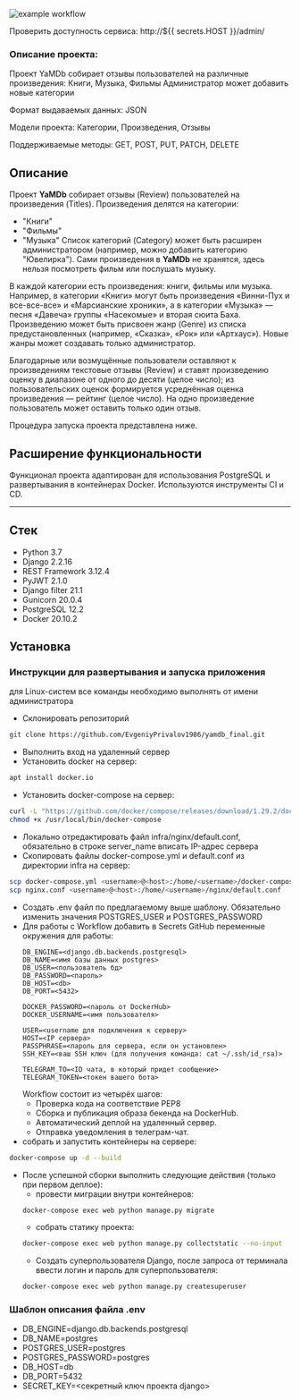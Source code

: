 ![example workflow](https://github.com/Svyatoslav1992/yamdb_final/actions/workflows/yamdb_workflow.yml/badge.svg)

Проверить доступность сервиса: http://${{ secrets.HOST }}/admin/

### Описание проекта: 

Проект YaMDb собирает отзывы пользователей на различные произведения: Книги, Музыка, Фильмы
Администратор может добавить новые категории

Формат выдаваемых данных: JSON

Модели проекта: Категории, Произведения, Отзывы

Поддерживаемые методы: GET, POST, PUT, PATCH, DELETE

## Описание

Проект **YaMDb** собирает отзывы (Review) пользователей на произведения (Titles).
Произведения делятся на категории:

- "Книги"
- "Фильмы"
- "Музыка"
  Список категорий (Category) может быть расширен администратором (например, можно добавить категорию "Ювелирка").
  Сами произведения в **YaMDb** не хранятся, здесь нельзя посмотреть фильм или послушать музыку.

В каждой категории есть произведения: книги, фильмы или музыка. Например, в категории «Книги» могут быть произведения «Винни-Пух и все-все-все» и «Марсианские хроники», а в категории «Музыка» — песня «Давеча» группы «Насекомые» и вторая сюита Баха.
Произведению может быть присвоен жанр (Genre) из списка предустановленных (например, «Сказка», «Рок» или «Артхаус»). Новые жанры может создавать только администратор.

Благодарные или возмущённые пользователи оставляют к произведениям текстовые отзывы (Review) и ставят произведению оценку в диапазоне от одного до десяти (целое число); из пользовательских оценок формируется усреднённая оценка произведения — рейтинг (целое число).
На одно произведение пользователь может оставить только один отзыв.

Процедура запуска проекта представлена ниже.

## Расширение функциональности

Функционал проекта адаптирован для использования PostgreSQL и развертывания в контейнерах Docker. Используются инструменты CI и CD.

---

## Стек

 - Python 3.7
 - Django 2.2.16
 - REST Framework 3.12.4
 - PyJWT 2.1.0
 - Django filter 21.1
 - Gunicorn 20.0.4
 - PostgreSQL 12.2
 - Docker 20.10.2

## Установка
### Инструкции для развертывания и запуска приложения
для Linux-систем все команды необходимо выполнять от имени администратора
- Склонировать репозиторий
```bash
git clone https://github.com/EvgeniyPrivalov1986/yamdb_final.git
```
- Выполнить вход на удаленный сервер
- Установить docker на сервер:
```bash
apt install docker.io 
```
- Установить docker-compose на сервер:
```bash
curl -L "https://github.com/docker/compose/releases/download/1.29.2/docker-compose-$(uname -s)-$(uname -m)" -o /usr/local/bin/docker-compose
chmod +x /usr/local/bin/docker-compose
```
- Локально отредактировать файл infra/nginx/default.conf, обязательно в строке server_name вписать IP-адрес сервера
- Скопировать файлы docker-compose.yml и default.conf из директории infra на сервер:
```bash
scp docker-compose.yml <username>@<host>:/home/<username>/docker-compose.yml
scp nginx.conf <username>@<host>:/home/<username>/nginx/default.conf
```
- Создать .env файл по предлагаемому выше шаблону. Обязательно изменить значения POSTGRES_USER и POSTGRES_PASSWORD
- Для работы с Workflow добавить в Secrets GitHub переменные окружения для работы:
    ```
    DB_ENGINE=<django.db.backends.postgresql>
    DB_NAME=<имя базы данных postgres>
    DB_USER=<пользователь бд>
    DB_PASSWORD=<пароль>
    DB_HOST=<db>
    DB_PORT=<5432>
    
    DOCKER_PASSWORD=<пароль от DockerHub>
    DOCKER_USERNAME=<имя пользователя>

    USER=<username для подключения к серверу>
    HOST=<IP сервера>
    PASSPHRASE=<пароль для сервера, если он установлен>
    SSH_KEY=<ваш SSH ключ (для получения команда: cat ~/.ssh/id_rsa)>

    TELEGRAM_TO=<ID чата, в который придет сообщение>
    TELEGRAM_TOKEN=<токен вашего бота>
    ```
    Workflow состоит из четырёх шагов:
     - Проверка кода на соответствие PEP8
     - Сборка и публикация образа бекенда на DockerHub.
     - Автоматический деплой на удаленный сервер.
     - Отправка уведомления в телеграм-чат.
- собрать и запустить контейнеры на сервере:
```bash
docker-compose up -d --build
```
- После успешной сборки выполнить следующие действия (только при первом деплое):
    * провести миграции внутри контейнеров:
    ```bash
    docker-compose exec web python manage.py migrate
    ```
    * собрать статику проекта:
    ```bash
    docker-compose exec web python manage.py collectstatic --no-input
    ```  
    * Создать суперпользователя Django, после запроса от терминала ввести логин и пароль для суперпользователя:
    ```bash
    docker-compose exec web python manage.py createsuperuser
    ```
### Шаблон описания файла .env
 - DB_ENGINE=django.db.backends.postgresql
 - DB_NAME=postgres
 - POSTGRES_USER=postgres
 - POSTGRES_PASSWORD=postgres
 - DB_HOST=db
 - DB_PORT=5432
 - SECRET_KEY=<секретный ключ проекта django>